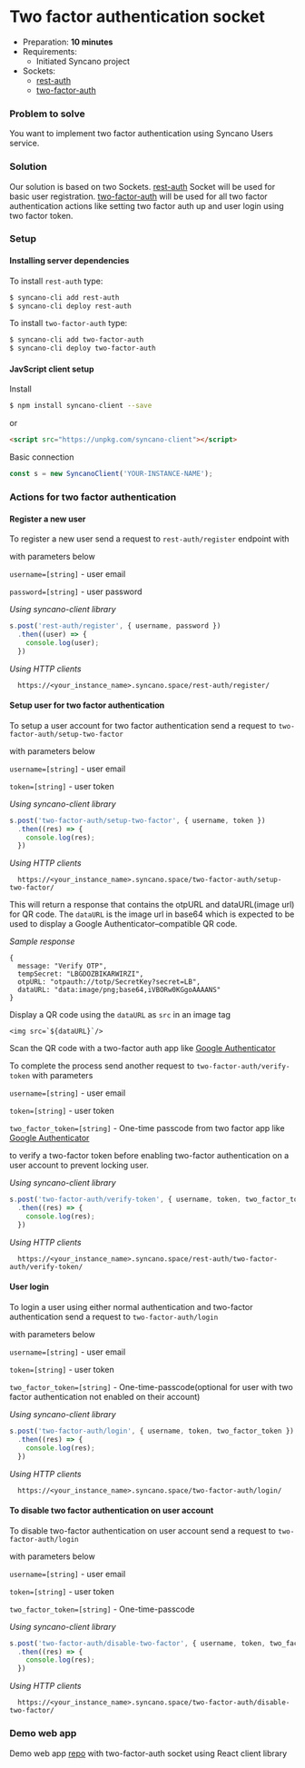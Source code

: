 # Two factor authentication socket

- Preparation: **10 minutes**
- Requirements:
  - Initiated Syncano project
- Sockets:
  - [rest-auth](https://syncano.io/#/sockets/rest-auth)
  - [two-factor-auth](https://syncano.io/#/sockets/two-factor-auth)

### Problem to solve

You want to implement two factor authentication using Syncano Users service.

### Solution

Our solution is based on two Sockets. [rest-auth](https://syncano.io/#/sockets/rest-auth) Socket will be used for basic user registration. [two-factor-auth](https://syncano.io/#/sockets/two-factor-auth) will be used for all two factor authentication actions like setting two factor auth up and user login using two factor token.

### Setup

#### Installing server dependencies

To install `rest-auth` type:
```sh
$ syncano-cli add rest-auth
$ syncano-cli deploy rest-auth
```

To install `two-factor-auth` type:
```sh
$ syncano-cli add two-factor-auth
$ syncano-cli deploy two-factor-auth
```

#### JavScript client setup
Install

```sh
$ npm install syncano-client --save
```
or

```HTML
<script src="https://unpkg.com/syncano-client"></script>
```

Basic connection

```javascript
const s = new SyncanoClient('YOUR-INSTANCE-NAME');
```

### Actions for two factor authentication

#### Register a new user
To register a new user send a request to `rest-auth/register` endpoint with

with parameters below

`username=[string]` - user email

`password=[string]` - user password

*_Using syncano-client library_*

```javascript
s.post('rest-auth/register', { username, password })
  .then((user) => {
    console.log(user);
  })
```

*_Using HTTP clients_*
```
  https://<your_instance_name>.syncano.space/rest-auth/register/
```

#### Setup user for two factor authentication

To setup a user account for two factor authentication send a request to `two-factor-auth/setup-two-factor`

with parameters below

`username=[string]` - user email

`token=[string]` - user token

*_Using syncano-client library_*

```javascript
s.post('two-factor-auth/setup-two-factor', { username, token })
  .then((res) => {
    console.log(res);
  })
```
*_Using HTTP clients_*

```
  https://<your_instance_name>.syncano.space/two-factor-auth/setup-two-factor/
```

This will return a response that contains the otpURL and dataURL(image url) for QR code.
The `dataURL` is the image url in base64 which is expected to be used to display a Google Authenticator–compatible QR code. 

*_Sample response_*
```
{
  message: "Verify OTP",
  tempSecret: "LBGDOZBIKARWIRZI",
  otpURL: "otpauth://totp/SecretKey?secret=LB",
  dataURL: "data:image/png;base64,iVBORw0KGgoAAAANS"
}
```

Display a QR code using the `dataURL` as `src` in an image tag
```JSX
<img src=`${dataURL}`/>
```
Scan the QR code with a two-factor auth app like
[Google Authenticator](https://play.google.com/store/apps/details?id=com.google.android.apps.authenticator2&hl=en)


To complete the process send another request to `two-factor-auth/verify-token` with parameters

`username=[string]` - user email

`token=[string]` - user token

`two_factor_token=[string]` - One-time passcode from two factor app like [Google Authenticator](https://play.google.com/store/apps/details?id=com.google.android.apps.authenticator2&hl=en)

to verify a two-factor token before enabling two-factor authentication on a user account to prevent locking user.

*_Using syncano-client library_*

```javascript
s.post('two-factor-auth/verify-token', { username, token, two_factor_token })
  .then((res) => {
    console.log(res);
  })
```
*_Using HTTP clients_*

```
  https://<your_instance_name>.syncano.space/rest-auth/two-factor-auth/verify-token/
```


#### User login
To login a user using either normal authentication and two-factor authentication send a request to `two-factor-auth/login`

with parameters below

`username=[string]` - user email

`token=[string]` - user token

`two_factor_token=[string]` - One-time-passcode(optional for user with two factor authentication not enabled on their account)

*_Using syncano-client library_*

```javascript
s.post('two-factor-auth/login', { username, token, two_factor_token })
  .then((res) => {
    console.log(res);
  })
```
*_Using HTTP clients_*

```
  https://<your_instance_name>.syncano.space/two-factor-auth/login/
```

#### To disable two factor authentication on user account

To disable two-factor authentication on user account send a request to `two-factor-auth/login`

with parameters below

`username=[string]` - user email

`token=[string]` - user token

`two_factor_token=[string]` - One-time-passcode

*_Using syncano-client library_*

```javascript
s.post('two-factor-auth/disable-two-factor', { username, token, two_factor_token })
  .then((res) => {
    console.log(res);
  })
```
*_Using HTTP clients_*

```
  https://<your_instance_name>.syncano.space/two-factor-auth/disable-two-factor/
```

### Demo web app
Demo web app [repo](https://github.com/Syncano/synacno-react-demo-two-factor-auth-socket) with two-factor-auth socket using React client library 

